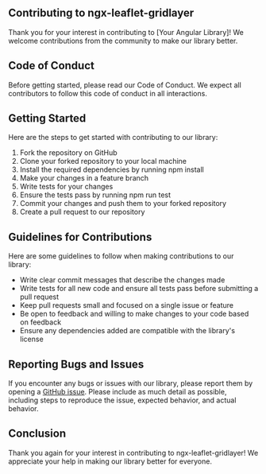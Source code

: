 ## Contributing to ngx-leaflet-gridlayer
Thank you for your interest in contributing to [Your Angular Library]! We welcome contributions from the community to make our library better.

## Code of Conduct
Before getting started, please read our Code of Conduct. We expect all contributors to follow this code of conduct in all interactions.

## Getting Started
Here are the steps to get started with contributing to our library:

1. Fork the repository on GitHub
2. Clone your forked repository to your local machine
3. Install the required dependencies by running npm install
4. Make your changes in a feature branch
5. Write tests for your changes
6. Ensure the tests pass by running npm run test
7. Commit your changes and push them to your forked repository
8. Create a pull request to our repository


## Guidelines for Contributions
Here are some guidelines to follow when making contributions to our library:

* Write clear commit messages that describe the changes made
* Write tests for all new code and ensure all tests pass before submitting a pull request
* Keep pull requests small and focused on a single issue or feature
* Be open to feedback and willing to make changes to your code based on feedback
* Ensure any dependencies added are compatible with the library's license

## Reporting Bugs and Issues
If you encounter any bugs or issues with our library, please report them by opening a [GitHub issue](https://github.com/ngx-leaflet-gridlayer/issues/new). Please include as much detail as possible, including steps to reproduce the issue, expected behavior, and actual behavior.

## Conclusion
Thank you again for your interest in contributing to ngx-leaflet-gridlayer! We appreciate your help in making our library better for everyone.